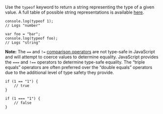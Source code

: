 Use the ```typeof``` keyword to return a string representing the type of a
given value. A full table of possible string representations is available
[here](https://developer.mozilla.org/en-US/docs/Web/JavaScript/Reference/Operators/typeof).

    console.log(typeof 1);
    // Logs "number"

    var foo = "bar";
    console.log(typeof foo);
    // Logs "string"

**Note:** The ```==``` and ```!=``` [comparison operators](#comparison) are not
type-safe in JavaScript and will attempt to coerce values to determine equality.
JavaScript provides the ```===``` and ```!==``` operators to determine type-safe
equality. The “triple equals” operators are often preferred over the
“double equals” operators due to the additional level of type safety they provide.

    if (1 == "1") {
        // true
    }

    if (1 === "1") {
        // false
    }
